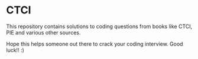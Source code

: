 # CTCI

This repository contains solutions to coding questions from books like CTCI, PIE and various other sources. 

Hope this helps someone out there to crack your coding interview. Good luck!! :)
